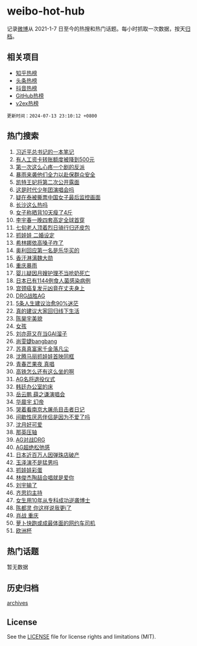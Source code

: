 # weibo-hot-hub

记录[微博](https://www.weibo.com)从 2021-1-7 日至今的热搜和热门话题。每小时抓取一次数据，按天[归档](archives)。

## 相关项目

- [知乎热榜](https://github.com/lonnyzhang423/zhihu-hot-hub)
- [头条热榜](https://github.com/lonnyzhang423/toutiao-hot-hub)
- [抖音热榜](https://github.com/lonnyzhang423/douyin-hot-hub)
- [GitHub热榜](https://github.com/lonnyzhang423/github-hot-hub)
- [v2ex热榜](https://github.com/lonnyzhang423/v2ex-hot-hub)


`更新时间：2024-07-13 23:10:12 +0800`

## 热门搜索

1. [习近平总书记的一本笔记](https://m.weibo.cn/search?containerid=100103type%3D1%26t%3D10%26q%3D%23%E4%B9%A0%E8%BF%91%E5%B9%B3%E6%80%BB%E4%B9%A6%E8%AE%B0%E7%9A%84%E4%B8%80%E6%9C%AC%E7%AC%94%E8%AE%B0%23&stream_entry_id=51&isnewpage=1&extparam=seat%3D1%26q%3D%2523%25E4%25B9%25A0%25E8%25BF%2591%25E5%25B9%25B3%25E6%2580%25BB%25E4%25B9%25A6%25E8%25AE%25B0%25E7%259A%2584%25E4%25B8%2580%25E6%259C%25AC%25E7%25AC%2594%25E8%25AE%25B0%2523%26dgr%3D0%26cate%3D10103%26stream_entry_id%3D51%26filter_type%3Drealtimehot%26pos%3D0%26c_type%3D51%26display_time%3D1720883410%26pre_seqid%3D172088341058401625743)
1. [有人工资卡转账额度被降到500元](https://m.weibo.cn/search?containerid=100103type%3D1%26t%3D10%26q%3D%23%E6%9C%89%E4%BA%BA%E5%B7%A5%E8%B5%84%E5%8D%A1%E8%BD%AC%E8%B4%A6%E9%A2%9D%E5%BA%A6%E8%A2%AB%E9%99%8D%E5%88%B0500%E5%85%83%23&stream_entry_id=31&isnewpage=1&extparam=seat%3D1%26cate%3D5001%26lcate%3D5001%26pos%3D0%26realpos%3D1%26q%3D%2523%25E6%259C%2589%25E4%25BA%25BA%25E5%25B7%25A5%25E8%25B5%2584%25E5%258D%25A1%25E8%25BD%25AC%25E8%25B4%25A6%25E9%25A2%259D%25E5%25BA%25A6%25E8%25A2%25AB%25E9%2599%258D%25E5%2588%25B0500%25E5%2585%2583%2523%26dgr%3D0%26flag%3D1%26stream_entry_id%3D31%26filter_type%3Drealtimehot%26band_rank%3D1%26c_type%3D31%26display_time%3D1720883410%26pre_seqid%3D172088341058401625743)
1. [第一次这么心疼一个剧的反派](https://m.weibo.cn/search?containerid=100103type%3D1%26t%3D10%26q%3D%23%E7%AC%AC%E4%B8%80%E6%AC%A1%E8%BF%99%E4%B9%88%E5%BF%83%E7%96%BC%E4%B8%80%E4%B8%AA%E5%89%A7%E7%9A%84%E5%8F%8D%E6%B4%BE%23&stream_entry_id=31&isnewpage=1&extparam=seat%3D1%26cate%3D5001%26lcate%3D5001%26pos%3D1%26realpos%3D2%26q%3D%2523%25E7%25AC%25AC%25E4%25B8%2580%25E6%25AC%25A1%25E8%25BF%2599%25E4%25B9%2588%25E5%25BF%2583%25E7%2596%25BC%25E4%25B8%2580%25E4%25B8%25AA%25E5%2589%25A7%25E7%259A%2584%25E5%258F%258D%25E6%25B4%25BE%2523%26dgr%3D0%26flag%3D2%26stream_entry_id%3D31%26filter_type%3Drealtimehot%26band_rank%3D2%26c_type%3D31%26display_time%3D1720883410%26pre_seqid%3D172088341058401625743)
1. [暴雨来袭他们全力以赴保群众安全](https://m.weibo.cn/search?containerid=100103type%3D1%26t%3D10%26q%3D%23%E6%9A%B4%E9%9B%A8%E6%9D%A5%E8%A2%AD%E4%BB%96%E4%BB%AC%E5%85%A8%E5%8A%9B%E4%BB%A5%E8%B5%B4%E4%BF%9D%E7%BE%A4%E4%BC%97%E5%AE%89%E5%85%A8%23&stream_entry_id=31&isnewpage=1&extparam=seat%3D1%26cate%3D5001%26lcate%3D5001%26pos%3D2%26realpos%3D3%26q%3D%2523%25E6%259A%25B4%25E9%259B%25A8%25E6%259D%25A5%25E8%25A2%25AD%25E4%25BB%2596%25E4%25BB%25AC%25E5%2585%25A8%25E5%258A%259B%25E4%25BB%25A5%25E8%25B5%25B4%25E4%25BF%259D%25E7%25BE%25A4%25E4%25BC%2597%25E5%25AE%2589%25E5%2585%25A8%2523%26dgr%3D0%26flag%3D0%26stream_entry_id%3D31%26filter_type%3Drealtimehot%26band_rank%3D3%26c_type%3D31%26display_time%3D1720883410%26pre_seqid%3D172088341058401625743)
1. [凯特王妃将第二次公开露面](https://m.weibo.cn/search?containerid=100103type%3D1%26t%3D10%26q%3D%23%E5%87%AF%E7%89%B9%E7%8E%8B%E5%A6%83%E5%B0%86%E7%AC%AC%E4%BA%8C%E6%AC%A1%E5%85%AC%E5%BC%80%E9%9C%B2%E9%9D%A2%23&stream_entry_id=31&isnewpage=1&extparam=seat%3D1%26cate%3D5001%26lcate%3D5001%26pos%3D3%26realpos%3D4%26q%3D%2523%25E5%2587%25AF%25E7%2589%25B9%25E7%258E%258B%25E5%25A6%2583%25E5%25B0%2586%25E7%25AC%25AC%25E4%25BA%258C%25E6%25AC%25A1%25E5%2585%25AC%25E5%25BC%2580%25E9%259C%25B2%25E9%259D%25A2%2523%26dgr%3D0%26flag%3D1%26stream_entry_id%3D31%26filter_type%3Drealtimehot%26band_rank%3D4%26c_type%3D31%26display_time%3D1720883410%26pre_seqid%3D172088341058401625743)
1. [这是时代少年团演唱会吗](https://m.weibo.cn/search?containerid=100103type%3D1%26t%3D10%26q%3D%23%E8%BF%99%E6%98%AF%E6%97%B6%E4%BB%A3%E5%B0%91%E5%B9%B4%E5%9B%A2%E6%BC%94%E5%94%B1%E4%BC%9A%E5%90%97%23&stream_entry_id=31&isnewpage=1&extparam=seat%3D1%26cate%3D5001%26lcate%3D5001%26pos%3D4%26realpos%3D5%26q%3D%2523%25E8%25BF%2599%25E6%2598%25AF%25E6%2597%25B6%25E4%25BB%25A3%25E5%25B0%2591%25E5%25B9%25B4%25E5%259B%25A2%25E6%25BC%2594%25E5%2594%25B1%25E4%25BC%259A%25E5%2590%2597%2523%26dgr%3D0%26flag%3D1%26stream_entry_id%3D31%26filter_type%3Drealtimehot%26band_rank%3D5%26c_type%3D31%26display_time%3D1720883410%26pre_seqid%3D172088341058401625743)
1. [疑在泰被撕票中国女子最后监控画面](https://m.weibo.cn/search?containerid=100103type%3D1%26t%3D10%26q%3D%23%E7%96%91%E5%9C%A8%E6%B3%B0%E8%A2%AB%E6%92%95%E7%A5%A8%E4%B8%AD%E5%9B%BD%E5%A5%B3%E5%AD%90%E6%9C%80%E5%90%8E%E7%9B%91%E6%8E%A7%E7%94%BB%E9%9D%A2%23&stream_entry_id=31&isnewpage=1&extparam=seat%3D1%26cate%3D5001%26lcate%3D5001%26pos%3D5%26realpos%3D6%26q%3D%2523%25E7%2596%2591%25E5%259C%25A8%25E6%25B3%25B0%25E8%25A2%25AB%25E6%2592%2595%25E7%25A5%25A8%25E4%25B8%25AD%25E5%259B%25BD%25E5%25A5%25B3%25E5%25AD%2590%25E6%259C%2580%25E5%2590%258E%25E7%259B%2591%25E6%258E%25A7%25E7%2594%25BB%25E9%259D%25A2%2523%26dgr%3D0%26flag%3D2%26stream_entry_id%3D31%26filter_type%3Drealtimehot%26band_rank%3D6%26c_type%3D31%26display_time%3D1720883410%26pre_seqid%3D172088341058401625743)
1. [长沙这么热吗](https://m.weibo.cn/search?containerid=100103type%3D1%26t%3D10%26q%3D%E9%95%BF%E6%B2%99%E8%BF%99%E4%B9%88%E7%83%AD%E5%90%97&stream_entry_id=31&isnewpage=1&extparam=seat%3D1%26cate%3D5001%26lcate%3D5001%26pos%3D6%26realpos%3D7%26q%3D%25E9%2595%25BF%25E6%25B2%2599%25E8%25BF%2599%25E4%25B9%2588%25E7%2583%25AD%25E5%2590%2597%26dgr%3D0%26flag%3D1%26stream_entry_id%3D31%26filter_type%3Drealtimehot%26band_rank%3D7%26c_type%3D31%26display_time%3D1720883410%26pre_seqid%3D172088341058401625743)
1. [女子称晒背10天瘦了4斤](https://m.weibo.cn/search?containerid=100103type%3D1%26t%3D10%26q%3D%23%E5%A5%B3%E5%AD%90%E7%A7%B0%E6%99%92%E8%83%8C10%E5%A4%A9%E7%98%A6%E4%BA%864%E6%96%A4%23&stream_entry_id=31&isnewpage=1&extparam=seat%3D1%26cate%3D5001%26lcate%3D5001%26pos%3D7%26realpos%3D8%26q%3D%2523%25E5%25A5%25B3%25E5%25AD%2590%25E7%25A7%25B0%25E6%2599%2592%25E8%2583%258C10%25E5%25A4%25A9%25E7%2598%25A6%25E4%25BA%25864%25E6%2596%25A4%2523%26dgr%3D0%26flag%3D0%26stream_entry_id%3D31%26filter_type%3Drealtimehot%26band_rank%3D8%26c_type%3D31%26display_time%3D1720883410%26pre_seqid%3D172088341058401625743)
1. [李宇春一晚四套高定全球首穿](https://m.weibo.cn/search?containerid=100103type%3D1%26t%3D10%26q%3D%23%E6%9D%8E%E5%AE%87%E6%98%A5%E4%B8%80%E6%99%9A%E5%9B%9B%E5%A5%97%E9%AB%98%E5%AE%9A%E5%85%A8%E7%90%83%E9%A6%96%E7%A9%BF%23&stream_entry_id=31&isnewpage=1&extparam=seat%3D1%26cate%3D5001%26lcate%3D5001%26pos%3D8%26realpos%3D9%26q%3D%2523%25E6%259D%258E%25E5%25AE%2587%25E6%2598%25A5%25E4%25B8%2580%25E6%2599%259A%25E5%259B%259B%25E5%25A5%2597%25E9%25AB%2598%25E5%25AE%259A%25E5%2585%25A8%25E7%2590%2583%25E9%25A6%2596%25E7%25A9%25BF%2523%26dgr%3D0%26flag%3D1%26stream_entry_id%3D31%26filter_type%3Drealtimehot%26band_rank%3D9%26c_type%3D31%26display_time%3D1720883410%26pre_seqid%3D172088341058401625743)
1. [七旬老人顶着烈日骑行归还皮包](https://m.weibo.cn/search?containerid=100103type%3D1%26t%3D10%26q%3D%23%E4%B8%83%E6%97%AC%E8%80%81%E4%BA%BA%E9%A1%B6%E7%9D%80%E7%83%88%E6%97%A5%E9%AA%91%E8%A1%8C%E5%BD%92%E8%BF%98%E7%9A%AE%E5%8C%85%23&stream_entry_id=31&isnewpage=1&extparam=seat%3D1%26cate%3D5001%26lcate%3D5001%26pos%3D9%26realpos%3D10%26q%3D%2523%25E4%25B8%2583%25E6%2597%25AC%25E8%2580%2581%25E4%25BA%25BA%25E9%25A1%25B6%25E7%259D%2580%25E7%2583%2588%25E6%2597%25A5%25E9%25AA%2591%25E8%25A1%258C%25E5%25BD%2592%25E8%25BF%2598%25E7%259A%25AE%25E5%258C%2585%2523%26dgr%3D0%26flag%3D32768%26stream_entry_id%3D31%26filter_type%3Drealtimehot%26band_rank%3D10%26c_type%3D31%26display_time%3D1720883410%26pre_seqid%3D172088341058401625743)
1. [抓娃娃 二婚设定](https://m.weibo.cn/search?containerid=100103type%3D1%26t%3D10%26q%3D%E6%8A%93%E5%A8%83%E5%A8%83+%E4%BA%8C%E5%A9%9A%E8%AE%BE%E5%AE%9A&stream_entry_id=31&isnewpage=1&extparam=seat%3D1%26cate%3D5001%26lcate%3D5001%26pos%3D10%26realpos%3D11%26q%3D%25E6%258A%2593%25E5%25A8%2583%25E5%25A8%2583%2520%25E4%25BA%258C%25E5%25A9%259A%25E8%25AE%25BE%25E5%25AE%259A%26dgr%3D0%26flag%3D2%26stream_entry_id%3D31%26filter_type%3Drealtimehot%26band_rank%3D11%26c_type%3D31%26display_time%3D1720883410%26pre_seqid%3D172088341058401625743)
1. [希林娜依高嗓子咋了](https://m.weibo.cn/search?containerid=100103type%3D1%26t%3D10%26q%3D%E5%B8%8C%E6%9E%97%E5%A8%9C%E4%BE%9D%E9%AB%98%E5%97%93%E5%AD%90%E5%92%8B%E4%BA%86&stream_entry_id=31&isnewpage=1&extparam=seat%3D1%26cate%3D5001%26lcate%3D5001%26pos%3D11%26realpos%3D12%26q%3D%25E5%25B8%258C%25E6%259E%2597%25E5%25A8%259C%25E4%25BE%259D%25E9%25AB%2598%25E5%2597%2593%25E5%25AD%2590%25E5%2592%258B%25E4%25BA%2586%26dgr%3D0%26flag%3D0%26stream_entry_id%3D31%26filter_type%3Drealtimehot%26band_rank%3D12%26c_type%3D31%26display_time%3D1720883410%26pre_seqid%3D172088341058401625743)
1. [奥利回应第一名是乐华买的](https://m.weibo.cn/search?containerid=100103type%3D1%26t%3D10%26q%3D%23%E5%A5%A5%E5%88%A9%E5%9B%9E%E5%BA%94%E7%AC%AC%E4%B8%80%E5%90%8D%E6%98%AF%E4%B9%90%E5%8D%8E%E4%B9%B0%E7%9A%84%23&stream_entry_id=31&isnewpage=1&extparam=seat%3D1%26cate%3D5001%26lcate%3D5001%26pos%3D12%26realpos%3D13%26q%3D%2523%25E5%25A5%25A5%25E5%2588%25A9%25E5%259B%259E%25E5%25BA%2594%25E7%25AC%25AC%25E4%25B8%2580%25E5%2590%258D%25E6%2598%25AF%25E4%25B9%2590%25E5%258D%258E%25E4%25B9%25B0%25E7%259A%2584%2523%26dgr%3D0%26flag%3D0%26stream_entry_id%3D31%26filter_type%3Drealtimehot%26band_rank%3D13%26c_type%3D31%26display_time%3D1720883410%26pre_seqid%3D172088341058401625743)
1. [香汗淋漓魏大勋](https://m.weibo.cn/search?containerid=100103type%3D1%26t%3D10%26q%3D%E9%A6%99%E6%B1%97%E6%B7%8B%E6%BC%93%E9%AD%8F%E5%A4%A7%E5%8B%8B&stream_entry_id=31&isnewpage=1&extparam=seat%3D1%26cate%3D5001%26lcate%3D5001%26pos%3D13%26realpos%3D14%26q%3D%25E9%25A6%2599%25E6%25B1%2597%25E6%25B7%258B%25E6%25BC%2593%25E9%25AD%258F%25E5%25A4%25A7%25E5%258B%258B%26dgr%3D0%26flag%3D1%26stream_entry_id%3D31%26filter_type%3Drealtimehot%26band_rank%3D14%26c_type%3D31%26display_time%3D1720883410%26pre_seqid%3D172088341058401625743)
1. [重庆暴雨](https://m.weibo.cn/search?containerid=100103type%3D1%26t%3D10%26q%3D%E9%87%8D%E5%BA%86%E6%9A%B4%E9%9B%A8&stream_entry_id=31&isnewpage=1&extparam=seat%3D1%26cate%3D5001%26lcate%3D5001%26pos%3D14%26realpos%3D15%26q%3D%25E9%2587%258D%25E5%25BA%2586%25E6%259A%25B4%25E9%259B%25A8%26dgr%3D0%26flag%3D1%26stream_entry_id%3D31%26filter_type%3Drealtimehot%26band_rank%3D15%26c_type%3D31%26display_time%3D1720883410%26pre_seqid%3D172088341058401625743)
1. [婴儿疑因月嫂护理不当呛奶死亡](https://m.weibo.cn/search?containerid=100103type%3D1%26t%3D10%26q%3D%23%E5%A9%B4%E5%84%BF%E7%96%91%E5%9B%A0%E6%9C%88%E5%AB%82%E6%8A%A4%E7%90%86%E4%B8%8D%E5%BD%93%E5%91%9B%E5%A5%B6%E6%AD%BB%E4%BA%A1%23&stream_entry_id=31&isnewpage=1&extparam=seat%3D1%26cate%3D5001%26lcate%3D5001%26pos%3D15%26realpos%3D16%26q%3D%2523%25E5%25A9%25B4%25E5%2584%25BF%25E7%2596%2591%25E5%259B%25A0%25E6%259C%2588%25E5%25AB%2582%25E6%258A%25A4%25E7%2590%2586%25E4%25B8%258D%25E5%25BD%2593%25E5%2591%259B%25E5%25A5%25B6%25E6%25AD%25BB%25E4%25BA%25A1%2523%26dgr%3D0%26flag%3D0%26stream_entry_id%3D31%26filter_type%3Drealtimehot%26band_rank%3D16%26c_type%3D31%26display_time%3D1720883410%26pre_seqid%3D172088341058401625743)
1. [日本已有1144例食人菌感染病例](https://m.weibo.cn/search?containerid=100103type%3D1%26t%3D10%26q%3D%23%E6%97%A5%E6%9C%AC%E5%B7%B2%E6%9C%891144%E4%BE%8B%E9%A3%9F%E4%BA%BA%E8%8F%8C%E6%84%9F%E6%9F%93%E7%97%85%E4%BE%8B%23&stream_entry_id=31&isnewpage=1&extparam=seat%3D1%26cate%3D5001%26lcate%3D5001%26pos%3D16%26realpos%3D17%26q%3D%2523%25E6%2597%25A5%25E6%259C%25AC%25E5%25B7%25B2%25E6%259C%25891144%25E4%25BE%258B%25E9%25A3%259F%25E4%25BA%25BA%25E8%258F%258C%25E6%2584%259F%25E6%259F%2593%25E7%2597%2585%25E4%25BE%258B%2523%26dgr%3D0%26flag%3D0%26stream_entry_id%3D31%26filter_type%3Drealtimehot%26band_rank%3D17%26c_type%3D31%26display_time%3D1720883410%26pre_seqid%3D172088341058401625743)
1. [宫颈癌复发元凶竟在丈夫身上](https://m.weibo.cn/search?containerid=100103type%3D1%26t%3D10%26q%3D%23%E5%AE%AB%E9%A2%88%E7%99%8C%E5%A4%8D%E5%8F%91%E5%85%83%E5%87%B6%E7%AB%9F%E5%9C%A8%E4%B8%88%E5%A4%AB%E8%BA%AB%E4%B8%8A%23&stream_entry_id=31&isnewpage=1&extparam=seat%3D1%26cate%3D5001%26lcate%3D5001%26pos%3D17%26realpos%3D18%26q%3D%2523%25E5%25AE%25AB%25E9%25A2%2588%25E7%2599%258C%25E5%25A4%258D%25E5%258F%2591%25E5%2585%2583%25E5%2587%25B6%25E7%25AB%259F%25E5%259C%25A8%25E4%25B8%2588%25E5%25A4%25AB%25E8%25BA%25AB%25E4%25B8%258A%2523%26dgr%3D0%26flag%3D0%26stream_entry_id%3D31%26filter_type%3Drealtimehot%26band_rank%3D18%26c_type%3D31%26display_time%3D1720883410%26pre_seqid%3D172088341058401625743)
1. [DRG战胜AG](https://m.weibo.cn/search?containerid=100103type%3D1%26t%3D10%26q%3D%23DRG%E6%88%98%E8%83%9CAG%23&stream_entry_id=31&isnewpage=1&extparam=seat%3D1%26cate%3D5001%26lcate%3D5001%26pos%3D18%26realpos%3D19%26q%3D%2523DRG%25E6%2588%2598%25E8%2583%259CAG%2523%26dgr%3D0%26flag%3D1%26stream_entry_id%3D31%26filter_type%3Drealtimehot%26band_rank%3D19%26c_type%3D31%26display_time%3D1720883410%26pre_seqid%3D172088341058401625743)
1. [5条人生建议治愈90%迷茫](https://m.weibo.cn/search?containerid=100103type%3D1%26t%3D10%26q%3D%235%E6%9D%A1%E4%BA%BA%E7%94%9F%E5%BB%BA%E8%AE%AE%E6%B2%BB%E6%84%8890%25%E8%BF%B7%E8%8C%AB%23&stream_entry_id=31&isnewpage=1&extparam=seat%3D1%26cate%3D5001%26lcate%3D5001%26pos%3D19%26realpos%3D20%26q%3D%25235%25E6%259D%25A1%25E4%25BA%25BA%25E7%2594%259F%25E5%25BB%25BA%25E8%25AE%25AE%25E6%25B2%25BB%25E6%2584%258890%2525%25E8%25BF%25B7%25E8%258C%25AB%2523%26dgr%3D0%26flag%3D32768%26stream_entry_id%3D31%26filter_type%3Drealtimehot%26band_rank%3D20%26c_type%3D31%26display_time%3D1720883410%26pre_seqid%3D172088341058401625743)
1. [真的建议大家回归线下生活](https://m.weibo.cn/search?containerid=100103type%3D1%26t%3D10%26q%3D%23%E7%9C%9F%E7%9A%84%E5%BB%BA%E8%AE%AE%E5%A4%A7%E5%AE%B6%E5%9B%9E%E5%BD%92%E7%BA%BF%E4%B8%8B%E7%94%9F%E6%B4%BB%23&stream_entry_id=31&isnewpage=1&extparam=seat%3D1%26cate%3D5001%26lcate%3D5001%26pos%3D20%26realpos%3D21%26q%3D%2523%25E7%259C%259F%25E7%259A%2584%25E5%25BB%25BA%25E8%25AE%25AE%25E5%25A4%25A7%25E5%25AE%25B6%25E5%259B%259E%25E5%25BD%2592%25E7%25BA%25BF%25E4%25B8%258B%25E7%2594%259F%25E6%25B4%25BB%2523%26dgr%3D0%26flag%3D1%26stream_entry_id%3D31%26filter_type%3Drealtimehot%26band_rank%3D21%26c_type%3D31%26display_time%3D1720883410%26pre_seqid%3D172088341058401625743)
1. [陈昊宇美貌](https://m.weibo.cn/search?containerid=100103type%3D1%26t%3D10%26q%3D%E9%99%88%E6%98%8A%E5%AE%87%E7%BE%8E%E8%B2%8C&stream_entry_id=31&isnewpage=1&extparam=seat%3D1%26cate%3D5001%26lcate%3D5001%26pos%3D21%26realpos%3D22%26q%3D%25E9%2599%2588%25E6%2598%258A%25E5%25AE%2587%25E7%25BE%258E%25E8%25B2%258C%26dgr%3D0%26flag%3D0%26stream_entry_id%3D31%26filter_type%3Drealtimehot%26band_rank%3D22%26c_type%3D31%26display_time%3D1720883410%26pre_seqid%3D172088341058401625743)
1. [女孩](https://m.weibo.cn/search?containerid=100103type%3D1%26t%3D10%26q%3D%E5%A5%B3%E5%AD%A9&stream_entry_id=31&isnewpage=1&extparam=seat%3D1%26cate%3D5001%26lcate%3D5001%26pos%3D22%26realpos%3D23%26q%3D%25E5%25A5%25B3%25E5%25AD%25A9%26dgr%3D0%26flag%3D1%26stream_entry_id%3D31%26filter_type%3Drealtimehot%26band_rank%3D23%26c_type%3D31%26display_time%3D1720883410%26pre_seqid%3D172088341058401625743)
1. [刘亦菲又在当GAI溜子](https://m.weibo.cn/search?containerid=100103type%3D1%26t%3D10%26q%3D%23%E5%88%98%E4%BA%A6%E8%8F%B2%E5%8F%88%E5%9C%A8%E5%BD%93GAI%E6%BA%9C%E5%AD%90%23&stream_entry_id=31&isnewpage=1&extparam=seat%3D1%26cate%3D5001%26lcate%3D5001%26pos%3D23%26realpos%3D24%26q%3D%2523%25E5%2588%2598%25E4%25BA%25A6%25E8%258F%25B2%25E5%258F%2588%25E5%259C%25A8%25E5%25BD%2593GAI%25E6%25BA%259C%25E5%25AD%2590%2523%26dgr%3D0%26flag%3D1%26stream_entry_id%3D31%26filter_type%3Drealtimehot%26band_rank%3D24%26c_type%3D31%26display_time%3D1720883410%26pre_seqid%3D172088341058401625743)
1. [尚雯婕bangbang](https://m.weibo.cn/search?containerid=100103type%3D1%26t%3D10%26q%3D%23%E5%B0%9A%E9%9B%AF%E5%A9%95bangbang%23&stream_entry_id=31&isnewpage=1&extparam=seat%3D1%26cate%3D5001%26lcate%3D5001%26pos%3D24%26realpos%3D25%26q%3D%2523%25E5%25B0%259A%25E9%259B%25AF%25E5%25A9%2595bangbang%2523%26dgr%3D0%26flag%3D0%26stream_entry_id%3D31%26filter_type%3Drealtimehot%26band_rank%3D25%26c_type%3D31%26display_time%3D1720883410%26pre_seqid%3D172088341058401625743)
1. [苏真真富家千金落凡尘](https://m.weibo.cn/search?containerid=100103type%3D1%26t%3D10%26q%3D%23%E8%8B%8F%E7%9C%9F%E7%9C%9F%E5%AF%8C%E5%AE%B6%E5%8D%83%E9%87%91%E8%90%BD%E5%87%A1%E5%B0%98%23&stream_entry_id=31&isnewpage=1&extparam=seat%3D1%26cate%3D5001%26lcate%3D5001%26pos%3D25%26realpos%3D26%26q%3D%2523%25E8%258B%258F%25E7%259C%259F%25E7%259C%259F%25E5%25AF%258C%25E5%25AE%25B6%25E5%258D%2583%25E9%2587%2591%25E8%2590%25BD%25E5%2587%25A1%25E5%25B0%2598%2523%26dgr%3D0%26flag%3D1%26stream_entry_id%3D31%26filter_type%3Drealtimehot%26band_rank%3D26%26c_type%3D31%26display_time%3D1720883410%26pre_seqid%3D172088341058401625743)
1. [沈腾马丽抓娃娃首映同框](https://m.weibo.cn/search?containerid=100103type%3D1%26t%3D10%26q%3D%23%E6%B2%88%E8%85%BE%E9%A9%AC%E4%B8%BD%E6%8A%93%E5%A8%83%E5%A8%83%E9%A6%96%E6%98%A0%E5%90%8C%E6%A1%86%23&stream_entry_id=31&isnewpage=1&extparam=seat%3D1%26cate%3D5001%26lcate%3D5001%26pos%3D26%26realpos%3D27%26q%3D%2523%25E6%25B2%2588%25E8%2585%25BE%25E9%25A9%25AC%25E4%25B8%25BD%25E6%258A%2593%25E5%25A8%2583%25E5%25A8%2583%25E9%25A6%2596%25E6%2598%25A0%25E5%2590%258C%25E6%25A1%2586%2523%26dgr%3D0%26flag%3D1%26stream_entry_id%3D31%26filter_type%3Drealtimehot%26band_rank%3D27%26c_type%3D31%26display_time%3D1720883410%26pre_seqid%3D172088341058401625743)
1. [青春芒果夜 真唱](https://m.weibo.cn/search?containerid=100103type%3D1%26t%3D10%26q%3D%E9%9D%92%E6%98%A5%E8%8A%92%E6%9E%9C%E5%A4%9C+%E7%9C%9F%E5%94%B1&stream_entry_id=31&isnewpage=1&extparam=seat%3D1%26cate%3D5001%26lcate%3D5001%26pos%3D27%26realpos%3D28%26q%3D%25E9%259D%2592%25E6%2598%25A5%25E8%258A%2592%25E6%259E%259C%25E5%25A4%259C%2520%25E7%259C%259F%25E5%2594%25B1%26dgr%3D0%26flag%3D1%26stream_entry_id%3D31%26filter_type%3Drealtimehot%26band_rank%3D28%26c_type%3D31%26display_time%3D1720883410%26pre_seqid%3D172088341058401625743)
1. [高铁怎么还有这么坐的啊](https://m.weibo.cn/search?containerid=100103type%3D1%26t%3D10%26q%3D%23%E9%AB%98%E9%93%81%E6%80%8E%E4%B9%88%E8%BF%98%E6%9C%89%E8%BF%99%E4%B9%88%E5%9D%90%E7%9A%84%E5%95%8A%23&stream_entry_id=31&isnewpage=1&extparam=seat%3D1%26cate%3D5001%26lcate%3D5001%26pos%3D28%26realpos%3D29%26q%3D%2523%25E9%25AB%2598%25E9%2593%2581%25E6%2580%258E%25E4%25B9%2588%25E8%25BF%2598%25E6%259C%2589%25E8%25BF%2599%25E4%25B9%2588%25E5%259D%2590%25E7%259A%2584%25E5%2595%258A%2523%26dgr%3D0%26flag%3D1%26stream_entry_id%3D31%26filter_type%3Drealtimehot%26band_rank%3D29%26c_type%3D31%26display_time%3D1720883410%26pre_seqid%3D172088341058401625743)
1. [AG名将退役仪式](https://m.weibo.cn/search?containerid=100103type%3D1%26t%3D10%26q%3D%23AG%E5%90%8D%E5%B0%86%E9%80%80%E5%BD%B9%E4%BB%AA%E5%BC%8F%23&stream_entry_id=31&isnewpage=1&extparam=seat%3D1%26cate%3D5001%26lcate%3D5001%26pos%3D29%26realpos%3D30%26q%3D%2523AG%25E5%2590%258D%25E5%25B0%2586%25E9%2580%2580%25E5%25BD%25B9%25E4%25BB%25AA%25E5%25BC%258F%2523%26dgr%3D0%26flag%3D1%26stream_entry_id%3D31%26filter_type%3Drealtimehot%26band_rank%3D30%26c_type%3D31%26display_time%3D1720883410%26pre_seqid%3D172088341058401625743)
1. [韩廷办公室的床](https://m.weibo.cn/search?containerid=100103type%3D1%26t%3D10%26q%3D%E9%9F%A9%E5%BB%B7%E5%8A%9E%E5%85%AC%E5%AE%A4%E7%9A%84%E5%BA%8A&stream_entry_id=31&isnewpage=1&extparam=seat%3D1%26cate%3D5001%26lcate%3D5001%26pos%3D30%26realpos%3D31%26q%3D%25E9%259F%25A9%25E5%25BB%25B7%25E5%258A%259E%25E5%2585%25AC%25E5%25AE%25A4%25E7%259A%2584%25E5%25BA%258A%26dgr%3D0%26flag%3D1%26stream_entry_id%3D31%26filter_type%3Drealtimehot%26band_rank%3D31%26c_type%3D31%26display_time%3D1720883410%26pre_seqid%3D172088341058401625743)
1. [岳云鹏 薛之谦演唱会](https://m.weibo.cn/search?containerid=100103type%3D1%26t%3D10%26q%3D%E5%B2%B3%E4%BA%91%E9%B9%8F+%E8%96%9B%E4%B9%8B%E8%B0%A6%E6%BC%94%E5%94%B1%E4%BC%9A&stream_entry_id=31&isnewpage=1&extparam=seat%3D1%26cate%3D5001%26lcate%3D5001%26pos%3D31%26realpos%3D32%26q%3D%25E5%25B2%25B3%25E4%25BA%2591%25E9%25B9%258F%2520%25E8%2596%259B%25E4%25B9%258B%25E8%25B0%25A6%25E6%25BC%2594%25E5%2594%25B1%25E4%25BC%259A%26dgr%3D0%26flag%3D0%26stream_entry_id%3D31%26filter_type%3Drealtimehot%26band_rank%3D32%26c_type%3D31%26display_time%3D1720883410%26pre_seqid%3D172088341058401625743)
1. [华晨宇 幻帝](https://m.weibo.cn/search?containerid=100103type%3D1%26t%3D10%26q%3D%E5%8D%8E%E6%99%A8%E5%AE%87+%E5%B9%BB%E5%B8%9D&stream_entry_id=31&isnewpage=1&extparam=seat%3D1%26cate%3D5001%26lcate%3D5001%26pos%3D32%26realpos%3D33%26q%3D%25E5%258D%258E%25E6%2599%25A8%25E5%25AE%2587%2520%25E5%25B9%25BB%25E5%25B8%259D%26dgr%3D0%26flag%3D1%26stream_entry_id%3D31%26filter_type%3Drealtimehot%26band_rank%3D33%26c_type%3D31%26display_time%3D1720883410%26pre_seqid%3D172088341058401625743)
1. [哭着看南京大屠杀目击者日记](https://m.weibo.cn/search?containerid=100103type%3D1%26t%3D10%26q%3D%23%E5%93%AD%E7%9D%80%E7%9C%8B%E5%8D%97%E4%BA%AC%E5%A4%A7%E5%B1%A0%E6%9D%80%E7%9B%AE%E5%87%BB%E8%80%85%E6%97%A5%E8%AE%B0%23&stream_entry_id=31&isnewpage=1&extparam=seat%3D1%26cate%3D5001%26lcate%3D5001%26pos%3D33%26realpos%3D34%26q%3D%2523%25E5%2593%25AD%25E7%259D%2580%25E7%259C%258B%25E5%258D%2597%25E4%25BA%25AC%25E5%25A4%25A7%25E5%25B1%25A0%25E6%259D%2580%25E7%259B%25AE%25E5%2587%25BB%25E8%2580%2585%25E6%2597%25A5%25E8%25AE%25B0%2523%26dgr%3D0%26flag%3D1%26stream_entry_id%3D31%26filter_type%3Drealtimehot%26band_rank%3D34%26c_type%3D31%26display_time%3D1720883410%26pre_seqid%3D172088341058401625743)
1. [间歇性厌恶伴侣是因为不爱了吗](https://m.weibo.cn/search?containerid=100103type%3D1%26t%3D10%26q%3D%23%E9%97%B4%E6%AD%87%E6%80%A7%E5%8E%8C%E6%81%B6%E4%BC%B4%E4%BE%A3%E6%98%AF%E5%9B%A0%E4%B8%BA%E4%B8%8D%E7%88%B1%E4%BA%86%E5%90%97%23&stream_entry_id=31&isnewpage=1&extparam=seat%3D1%26cate%3D5001%26lcate%3D5001%26pos%3D34%26realpos%3D35%26q%3D%2523%25E9%2597%25B4%25E6%25AD%2587%25E6%2580%25A7%25E5%258E%258C%25E6%2581%25B6%25E4%25BC%25B4%25E4%25BE%25A3%25E6%2598%25AF%25E5%259B%25A0%25E4%25B8%25BA%25E4%25B8%258D%25E7%2588%25B1%25E4%25BA%2586%25E5%2590%2597%2523%26dgr%3D0%26flag%3D0%26stream_entry_id%3D31%26filter_type%3Drealtimehot%26band_rank%3D35%26c_type%3D31%26display_time%3D1720883410%26pre_seqid%3D172088341058401625743)
1. [沈月好可爱](https://m.weibo.cn/search?containerid=100103type%3D1%26t%3D10%26q%3D%E6%B2%88%E6%9C%88%E5%A5%BD%E5%8F%AF%E7%88%B1&stream_entry_id=31&isnewpage=1&extparam=seat%3D1%26cate%3D5001%26lcate%3D5001%26pos%3D35%26realpos%3D36%26q%3D%25E6%25B2%2588%25E6%259C%2588%25E5%25A5%25BD%25E5%258F%25AF%25E7%2588%25B1%26dgr%3D0%26flag%3D1%26stream_entry_id%3D31%26filter_type%3Drealtimehot%26band_rank%3D36%26c_type%3D31%26display_time%3D1720883410%26pre_seqid%3D172088341058401625743)
1. [那英压轴](https://m.weibo.cn/search?containerid=100103type%3D1%26t%3D10%26q%3D%23%E9%82%A3%E8%8B%B1%E5%8E%8B%E8%BD%B4%23&stream_entry_id=31&isnewpage=1&extparam=seat%3D1%26cate%3D5001%26lcate%3D5001%26pos%3D36%26realpos%3D37%26q%3D%2523%25E9%2582%25A3%25E8%258B%25B1%25E5%258E%258B%25E8%25BD%25B4%2523%26dgr%3D0%26flag%3D1%26stream_entry_id%3D31%26filter_type%3Drealtimehot%26band_rank%3D37%26c_type%3D31%26display_time%3D1720883410%26pre_seqid%3D172088341058401625743)
1. [AG对战DRG](https://m.weibo.cn/search?containerid=100103type%3D1%26t%3D10%26q%3D%23AG%E5%AF%B9%E6%88%98DRG%23&stream_entry_id=31&isnewpage=1&extparam=seat%3D1%26cate%3D5001%26lcate%3D5001%26pos%3D37%26realpos%3D38%26q%3D%2523AG%25E5%25AF%25B9%25E6%2588%2598DRG%2523%26dgr%3D0%26flag%3D1%26stream_entry_id%3D31%26filter_type%3Drealtimehot%26band_rank%3D38%26c_type%3D31%26display_time%3D1720883410%26pre_seqid%3D172088341058401625743)
1. [AG超绝松弛感](https://m.weibo.cn/search?containerid=100103type%3D1%26t%3D10%26q%3DAG%E8%B6%85%E7%BB%9D%E6%9D%BE%E5%BC%9B%E6%84%9F&stream_entry_id=31&isnewpage=1&extparam=seat%3D1%26cate%3D5001%26lcate%3D5001%26pos%3D38%26realpos%3D39%26q%3DAG%25E8%25B6%2585%25E7%25BB%259D%25E6%259D%25BE%25E5%25BC%259B%25E6%2584%259F%26dgr%3D0%26flag%3D1%26stream_entry_id%3D31%26filter_type%3Drealtimehot%26band_rank%3D39%26c_type%3D31%26display_time%3D1720883410%26pre_seqid%3D172088341058401625743)
1. [日本近百万人因弹珠店破产](https://m.weibo.cn/search?containerid=100103type%3D1%26t%3D10%26q%3D%23%E6%97%A5%E6%9C%AC%E8%BF%91%E7%99%BE%E4%B8%87%E4%BA%BA%E5%9B%A0%E5%BC%B9%E7%8F%A0%E5%BA%97%E7%A0%B4%E4%BA%A7%23&stream_entry_id=31&isnewpage=1&extparam=seat%3D1%26cate%3D5001%26lcate%3D5001%26pos%3D39%26realpos%3D40%26q%3D%2523%25E6%2597%25A5%25E6%259C%25AC%25E8%25BF%2591%25E7%2599%25BE%25E4%25B8%2587%25E4%25BA%25BA%25E5%259B%25A0%25E5%25BC%25B9%25E7%258F%25A0%25E5%25BA%2597%25E7%25A0%25B4%25E4%25BA%25A7%2523%26dgr%3D0%26flag%3D0%26stream_entry_id%3D31%26filter_type%3Drealtimehot%26band_rank%3D40%26c_type%3D31%26display_time%3D1720883410%26pre_seqid%3D172088341058401625743)
1. [玉泽演不是猛男吗](https://m.weibo.cn/search?containerid=100103type%3D1%26t%3D10%26q%3D%E7%8E%89%E6%B3%BD%E6%BC%94%E4%B8%8D%E6%98%AF%E7%8C%9B%E7%94%B7%E5%90%97&stream_entry_id=31&isnewpage=1&extparam=seat%3D1%26cate%3D5001%26lcate%3D5001%26pos%3D40%26realpos%3D41%26q%3D%25E7%258E%2589%25E6%25B3%25BD%25E6%25BC%2594%25E4%25B8%258D%25E6%2598%25AF%25E7%258C%259B%25E7%2594%25B7%25E5%2590%2597%26dgr%3D0%26flag%3D1%26stream_entry_id%3D31%26filter_type%3Drealtimehot%26band_rank%3D41%26c_type%3D31%26display_time%3D1720883410%26pre_seqid%3D172088341058401625743)
1. [抓娃娃彩蛋](https://m.weibo.cn/search?containerid=100103type%3D1%26t%3D10%26q%3D%E6%8A%93%E5%A8%83%E5%A8%83%E5%BD%A9%E8%9B%8B&stream_entry_id=31&isnewpage=1&extparam=seat%3D1%26cate%3D5001%26lcate%3D5001%26pos%3D41%26realpos%3D42%26q%3D%25E6%258A%2593%25E5%25A8%2583%25E5%25A8%2583%25E5%25BD%25A9%25E8%259B%258B%26dgr%3D0%26flag%3D0%26stream_entry_id%3D31%26filter_type%3Drealtimehot%26band_rank%3D42%26c_type%3D31%26display_time%3D1720883410%26pre_seqid%3D172088341058401625743)
1. [林俊杰陶喆合唱就是爱你](https://m.weibo.cn/search?containerid=100103type%3D1%26t%3D10%26q%3D%E6%9E%97%E4%BF%8A%E6%9D%B0%E9%99%B6%E5%96%86%E5%90%88%E5%94%B1%E5%B0%B1%E6%98%AF%E7%88%B1%E4%BD%A0&stream_entry_id=31&isnewpage=1&extparam=seat%3D1%26cate%3D5001%26lcate%3D5001%26pos%3D42%26realpos%3D43%26q%3D%25E6%259E%2597%25E4%25BF%258A%25E6%259D%25B0%25E9%2599%25B6%25E5%2596%2586%25E5%2590%2588%25E5%2594%25B1%25E5%25B0%25B1%25E6%2598%25AF%25E7%2588%25B1%25E4%25BD%25A0%26dgr%3D0%26flag%3D1%26stream_entry_id%3D31%26filter_type%3Drealtimehot%26band_rank%3D43%26c_type%3D31%26display_time%3D1720883410%26pre_seqid%3D172088341058401625743)
1. [刘宇输了](https://m.weibo.cn/search?containerid=100103type%3D1%26t%3D10%26q%3D%23%E5%88%98%E5%AE%87%E8%BE%93%E4%BA%86%23&stream_entry_id=31&isnewpage=1&extparam=seat%3D1%26cate%3D5001%26lcate%3D5001%26pos%3D43%26realpos%3D44%26q%3D%2523%25E5%2588%2598%25E5%25AE%2587%25E8%25BE%2593%25E4%25BA%2586%2523%26dgr%3D0%26flag%3D1%26stream_entry_id%3D31%26filter_type%3Drealtimehot%26band_rank%3D44%26c_type%3D31%26display_time%3D1720883410%26pre_seqid%3D172088341058401625743)
1. [齐思钧主持](https://m.weibo.cn/search?containerid=100103type%3D1%26t%3D10%26q%3D%E9%BD%90%E6%80%9D%E9%92%A7%E4%B8%BB%E6%8C%81&stream_entry_id=31&isnewpage=1&extparam=seat%3D1%26cate%3D5001%26lcate%3D5001%26pos%3D44%26realpos%3D45%26q%3D%25E9%25BD%2590%25E6%2580%259D%25E9%2592%25A7%25E4%25B8%25BB%25E6%258C%2581%26dgr%3D0%26flag%3D1%26stream_entry_id%3D31%26filter_type%3Drealtimehot%26band_rank%3D45%26c_type%3D31%26display_time%3D1720883410%26pre_seqid%3D172088341058401625743)
1. [女生用10年从专科成功逆袭博士](https://m.weibo.cn/search?containerid=100103type%3D1%26t%3D10%26q%3D%23%E5%A5%B3%E7%94%9F%E7%94%A810%E5%B9%B4%E4%BB%8E%E4%B8%93%E7%A7%91%E6%88%90%E5%8A%9F%E9%80%86%E8%A2%AD%E5%8D%9A%E5%A3%AB%23&stream_entry_id=31&isnewpage=1&extparam=seat%3D1%26cate%3D5001%26lcate%3D5001%26pos%3D45%26realpos%3D46%26q%3D%2523%25E5%25A5%25B3%25E7%2594%259F%25E7%2594%25A810%25E5%25B9%25B4%25E4%25BB%258E%25E4%25B8%2593%25E7%25A7%2591%25E6%2588%2590%25E5%258A%259F%25E9%2580%2586%25E8%25A2%25AD%25E5%258D%259A%25E5%25A3%25AB%2523%26dgr%3D0%26flag%3D32768%26stream_entry_id%3D31%26filter_type%3Drealtimehot%26band_rank%3D46%26c_type%3D31%26display_time%3D1720883410%26pre_seqid%3D172088341058401625743)
1. [陈都灵 你这样说我更i了](https://m.weibo.cn/search?containerid=100103type%3D1%26t%3D10%26q%3D%E9%99%88%E9%83%BD%E7%81%B5+%E4%BD%A0%E8%BF%99%E6%A0%B7%E8%AF%B4%E6%88%91%E6%9B%B4i%E4%BA%86&stream_entry_id=31&isnewpage=1&extparam=seat%3D1%26cate%3D5001%26lcate%3D5001%26pos%3D46%26realpos%3D47%26q%3D%25E9%2599%2588%25E9%2583%25BD%25E7%2581%25B5%2520%25E4%25BD%25A0%25E8%25BF%2599%25E6%25A0%25B7%25E8%25AF%25B4%25E6%2588%2591%25E6%259B%25B4i%25E4%25BA%2586%26dgr%3D0%26flag%3D1%26stream_entry_id%3D31%26filter_type%3Drealtimehot%26band_rank%3D47%26c_type%3D31%26display_time%3D1720883410%26pre_seqid%3D172088341058401625743)
1. [肖战 重庆](https://m.weibo.cn/search?containerid=100103type%3D1%26t%3D10%26q%3D%E8%82%96%E6%88%98+%E9%87%8D%E5%BA%86&stream_entry_id=31&isnewpage=1&extparam=seat%3D1%26cate%3D5001%26lcate%3D5001%26pos%3D47%26realpos%3D48%26q%3D%25E8%2582%2596%25E6%2588%2598%2520%25E9%2587%258D%25E5%25BA%2586%26dgr%3D0%26flag%3D0%26stream_entry_id%3D31%26filter_type%3Drealtimehot%26band_rank%3D48%26c_type%3D31%26display_time%3D1720883410%26pre_seqid%3D172088341058401625743)
1. [萝卜快跑或成最体面的网约车司机](https://m.weibo.cn/search?containerid=100103type%3D1%26t%3D10%26q%3D%23%E8%90%9D%E5%8D%9C%E5%BF%AB%E8%B7%91%E6%88%96%E6%88%90%E6%9C%80%E4%BD%93%E9%9D%A2%E7%9A%84%E7%BD%91%E7%BA%A6%E8%BD%A6%E5%8F%B8%E6%9C%BA%23&stream_entry_id=31&isnewpage=1&extparam=seat%3D1%26cate%3D5001%26lcate%3D5001%26pos%3D48%26realpos%3D49%26q%3D%2523%25E8%2590%259D%25E5%258D%259C%25E5%25BF%25AB%25E8%25B7%2591%25E6%2588%2596%25E6%2588%2590%25E6%259C%2580%25E4%25BD%2593%25E9%259D%25A2%25E7%259A%2584%25E7%25BD%2591%25E7%25BA%25A6%25E8%25BD%25A6%25E5%258F%25B8%25E6%259C%25BA%2523%26dgr%3D0%26flag%3D0%26stream_entry_id%3D31%26filter_type%3Drealtimehot%26band_rank%3D49%26c_type%3D31%26display_time%3D1720883410%26pre_seqid%3D172088341058401625743)
1. [欧洲杯](https://m.weibo.cn/search?containerid=100103type%3D1%26t%3D10%26q%3D%E6%AC%A7%E6%B4%B2%E6%9D%AF&stream_entry_id=31&isnewpage=1&extparam=seat%3D1%26cate%3D5001%26lcate%3D5001%26pos%3D49%26realpos%3D50%26q%3D%25E6%25AC%25A7%25E6%25B4%25B2%25E6%259D%25AF%26dgr%3D0%26flag%3D1%26stream_entry_id%3D31%26filter_type%3Drealtimehot%26band_rank%3D50%26c_type%3D31%26display_time%3D1720883410%26pre_seqid%3D172088341058401625743)

## 热门话题

暂无数据

## 历史归档

[archives](archives)

## License

See the [LICENSE](LICENSE) file for license rights and limitations (MIT).
